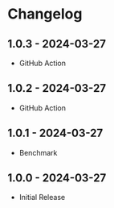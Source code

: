 # Changelog

## 1.0.3 - 2024-03-27
* GitHub Action

## 1.0.2 - 2024-03-27
* GitHub Action

## 1.0.1 - 2024-03-27
* Benchmark

## 1.0.0 - 2024-03-27
* Initial Release
